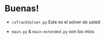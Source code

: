 # Buenas!

- `csTrackSolver.py` Este es el solver de usted

- `main.py` & `main-extended.py` son los mios
